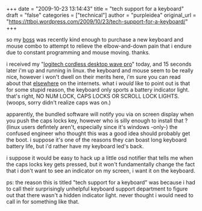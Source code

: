 +++
date = "2009-10-23 13:14:43"
title = "tech support for a keyboard"
draft = "false"
categories = ["technical"]
author = "purpleidea"
original_url = "https://ttboj.wordpress.com/2009/10/23/tech-support-for-a-keyboard/"
+++

so my <a href="http://www.cs.mcgill.ca/">boss</a> was recently kind enough to purchase a new keyboard and mouse combo to attempt to relieve the elbow-and-down pain that i endure due to constant programming and mouse moving. thanks.

i received my "<a href="http://www.logitech.com/index.cfm/keyboards/keyboard_mice_combos/devices/4677&amp;cl=US,EN">logitech cordless desktop wave pro</a>" today, and 15 seconds later i'm up and running in linux. the keyboard and mouse seem to be really nice, however i won't dwell on their merits here, i'm sure you can read about that <a href="http://www.aselabs.com/articles.php?id=279">elsewhere</a> on the internets. what i <em>would</em> like to point out is that for some stupid reason, the keyboard only sports a battery indicator light. that's right, NO NUM LOCK, CAPS LOCKS OR SCROLL LOCK LIGHTS. (woops, sorry didn't realize caps was on.)

apparently, the bundled software will notify you via on screen display when you push the caps locks key, however who is silly enough to install that ? (linux users defintely aren't, especially since it's windows -only-) the confused engineer who thought this was a good idea should probably get the boot. i suppose it's one of the reasons they can boast long keyboard battery life, but i'd rather have my keyboard led's back.

i suppose it would be easy to hack up a little osd notifier that tells me when the caps locks key gets pressed, but it won't fundamentally change the fact that i don't want to see an indicator on my screen, i want it on the keyboard.

ps: the reason this is titled "tech support for a keyboard" was because i had to call their surprisingly unhelpful keyboard support department to figure out that there wasn't a hidden indicator light. never thought i would need to call in for something like that.


